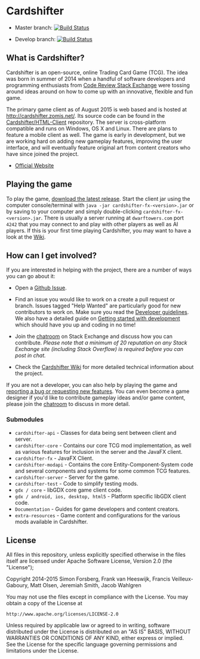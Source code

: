 # Cardshifter

- Master branch: [![Build Status](https://travis-ci.org/Cardshifter/Cardshifter.svg?branch=master)](https://travis-ci.org/Cardshifter/Cardshifter?branch=master)  

- Develop branch: [![Build Status](https://travis-ci.org/Cardshifter/Cardshifter.svg?branch=develop)](https://travis-ci.org/Cardshifter/Cardshifter?branch=develop)

## What is Cardshifter?

Cardshifter is an open-source, online Trading Card Game (TCG). The idea was born in summer of 2014 when a handful of software developers and programming enthusiasts from [Code Review Stack Exchange](http://codereview.stackexchange.com/) were tossing around ideas around on how to come up with an innovative, flexible and fun game. 

The primary game client as of August 2015 is web based and is hosted at http://cardshifter.zomis.net/. Its source code can be found in the [Cardshifter/HTML-Client](https://github.com/Cardshifter/HTML-Client) repository. The server is cross-platform compatible and runs on Windows, OS X and Linux. There are plans to feature a mobile client as well. The game is early in development, but we are working hard on adding new gameplay features, improving the user interface, and will eventually feature original art from content creators who have since joined the project.

- [Official Website](http://cardshifter.zomis.net/)

## Playing the game

To play the game, [download the latest release](https://github.com/Cardshifter/Cardshifter/releases). Start the client jar using the computer console/terminal with `java -jar cardshifter-fx-<version>.jar` or by saving to your computer and simply double-clicking `cardshifter-fx-<version>.jar`. There is usually a server running at `dwarftowers.com` port `4242` that you may connect to and play with other players as well as AI players. If this is your first time playing Cardshifter, you may want to have a look at the [Wiki](https://github.com/Cardshifter/Cardshifter/wiki).

## How can I get involved?

If you are interested in helping with the project, there are a number of ways you can go about it:

- Open a [Github Issue](https://github.com/Cardshifter/Cardshifter/issues).
 
- Find an issue you would like to work on a create a pull request or branch. Issues tagged "Help Wanted" are particularly good for new contributors to work on. Make sure you read the [Developer guidelines](https://github.com/Cardshifter/Cardshifter/wiki/Developer-Guidelines). We also have a detailed guide on [Getting started with development](https://github.com/Cardshifter/Cardshifter/wiki/1--Getting-started-with-development) which should have you up and coding in no time!

- Join the [chatroom](http://chat.stackexchange.com/rooms/16134/tcg-creation) on Stack Exchange and discuss how you can contribute. _Please note that a minimum of 20 reputation on any Stack Exchange site (including Stack Overflow) is required before you can post in chat._

- Check the [Cardshifter Wiki](https://github.com/Cardshifter/Cardshifter/wiki) for more detailed technical information about the project.

If you are not a developer, you can also help by playing the game and [reporting a bug or requesting new features](https://github.com/Cardshifter/Cardshifter/issues). You can even become a game designer if you'd like to contribute gameplay ideas and/or game content, please join the [chatroom](http://chat.stackexchange.com/rooms/16134/tcg-creation) to discuss in more detail. 

### Submodules
 
 - `cardshifter-api` - Classes for data being sent between client and server.
 - `cardshifter-core` - Contains our core TCG mod implementation, as well as various features for inclusion in the server and the JavaFX client.
 - `cardshifter-fx` - JavaFX Client.
 - `cardshifter-modapi` - Contains the core Entity-Component-System code and several components and systems for some common TCG features.
 - `cardshifter-server` - Server for the game.
 - `cardshifter-test` - Code to simplify testing mods.
 - `gdx / core` - libGDX core game client code.
 - `gdx / android, ios, desktop, html5` - Platform specific libGDX client code.
 - `Documentation` - Guides for game developers and content creators.
 - `extra-resources` - Game content and configurations for the various mods available in Cardshifter. 

## License

All files in this repository, unless explicitly specified otherwise in the files itself 
are licensed under Apache Software License, Version 2.0 (the "License");

Copyright 2014-2015 Simon Forsberg, Frank van Heeswijk, Francis Veilleux-Gaboury, Matt Olsen, Jeremiah Smith, Jacob Wahlgren

You may not use the files except in compliance with the License.
You may obtain a copy of the License at

    http://www.apache.org/licenses/LICENSE-2.0

Unless required by applicable law or agreed to in writing, software
distributed under the License is distributed on an "AS IS" BASIS,
WITHOUT WARRANTIES OR CONDITIONS OF ANY KIND, either express or implied.
See the License for the specific language governing permissions and
limitations under the License.
